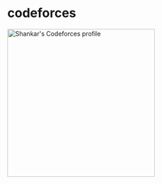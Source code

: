 # codeforces



<a href="https://codeforces.com/profile/ShankarLohar">
  <img src="https://github.com/shankarlohar/codeforces/blob/image-output/generated_image.png" alt="Shankar's Codeforces profile" width="333" />
</a>

